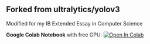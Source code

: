 ## Forked from ultralytics/yolov3

Modified for my IB Extended Essay in Computer Science

**Google Colab Notebook** with free GPU: <a href="https://colab.research.google.com/github/kaedenbrinkman/yolov3/blob/master/tutorial.ipynb"><img src="https://colab.research.google.com/assets/colab-badge.svg" alt="Open In Colab"></a>
